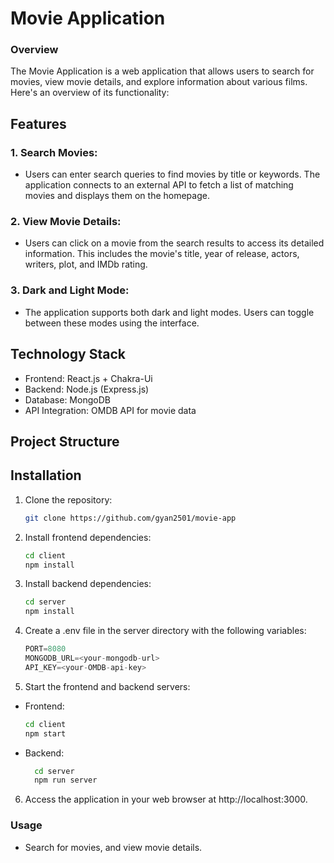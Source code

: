 
# Movie Application

### Overview
The Movie Application is a web application that allows users to search for movies, view movie details, and explore information about various films. Here's an overview of its functionality:

## Features
### 1. Search Movies: 
- Users can enter search queries to find movies by title or keywords. The application connects to an external API to fetch a list of matching movies and displays them on the homepage.
### 2. View Movie Details: 
- Users can click on a movie from the search results to access its detailed information. This includes the movie's title, year of release, actors, writers, plot, and IMDb rating.

### 3. Dark and Light Mode: 
- The application supports both dark and light modes. Users can toggle between these modes using the interface.
## Technology Stack
- Frontend: React.js + Chakra-Ui
- Backend: Node.js (Express.js)
- Database: MongoDB
- API Integration: OMDB API for movie data

## Project Structure



## Installation

1. Clone the repository:
   ```sh
   git clone https://github.com/gyan2501/movie-app
   ```
2. Install frontend dependencies:
   ```sh
   cd client
   npm install
   ```
3. Install backend dependencies:
   ```sh
   cd server
   npm install
   ```


4. Create a .env file in the server directory with the following variables:
   ```js
   PORT=8080
   MONGODB_URL=<your-mongodb-url>
   API_KEY=<your-OMDB-api-key>
   
   
5. Start the frontend and backend servers:
 - Frontend:
    ```sh
    cd client
    npm start
    ```

- Backend:
  ```sh
    cd server
    npm run server
  ```
6. Access the application in your web browser at http://localhost:3000.

### Usage
- Search for movies, and view movie details.
